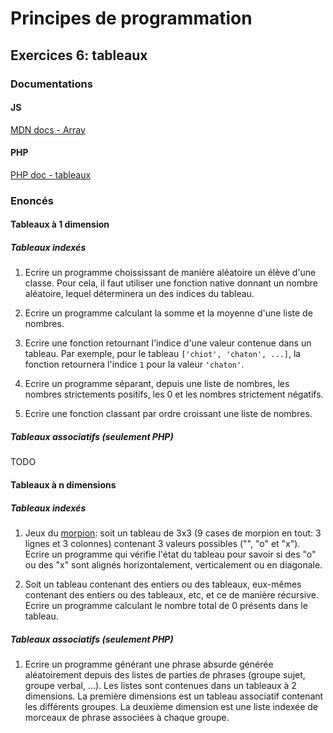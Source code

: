 # Principes de programmation

## Exercices 6: tableaux

### Documentations

#### JS

[MDN docs - Array](https://developer.mozilla.org/fr/docs/Web/JavaScript/Reference/Global_Objects/Array)

#### PHP

[PHP doc - tableaux](https://www.php.net/manual/fr/language.types.array.php)

### Enoncés

#### Tableaux à 1 dimension

##### Tableaux indexés

 1. Ecrire un programme choississant de manière aléatoire un élève d'une classe. Pour cela, il faut utiliser une fonction native donnant un nombre aléatoire, lequel déterminera un des indices du tableau.

 2. Ecrire un programme calculant la somme et la moyenne d'une liste de nombres.

 3. Ecrire une fonction retournant l'indice d'une valeur contenue dans un tableau. Par exemple, pour le tableau `['chiot', 'chaton', ...]`, la fonction retournera l'indice `1` pour la valeur `'chaton'`.

 4. Ecrire un programme séparant, depuis une liste de nombres, les nombres strictements positifs, les 0 et les nombres strictement négatifs.
 
 5. Ecrire une fonction classant par ordre croissant une liste de nombres.

##### Tableaux associatifs (seulement PHP)

TODO
 
#### Tableaux à n dimensions

##### Tableaux indexés

 1. Jeux du [morpion](https://fr.wikipedia.org/wiki/Morpion_(jeu)): soit un tableau de 3x3 (9 cases de morpion en tout: 3 lignes et 3 colonnes) contenant 3 valeurs possibles ("", "o" et "x"). Ecrire un programme qui vérifie l'état du tableau pour savoir si des "o" ou des "x" sont alignés horizontalement, verticalement ou en diagonale.

 2. Soit un tableau contenant des entiers ou des tableaux, eux-mêmes contenant des entiers ou des tableaux, etc, et ce de manière récursive. Ecrire un programme calculant le nombre total de 0 présents dans le tableau.

##### Tableaux associatifs (seulement PHP)

 1. Ecrire un programme générant une phrase absurde générée aléatoirement depuis des listes de parties de phrases (groupe sujet, groupe verbal, ...). Les listes sont contenues dans un tableaux à 2 dimensions. La première dimensions est un tableau associatif contenant les différents groupes. La deuxième dimension est une liste indexée de morceaux de phrase associées à chaque groupe. 
